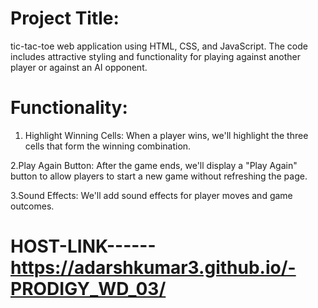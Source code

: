 
# Project Title:

  tic-tac-toe web application using HTML, CSS, and JavaScript. The code includes attractive styling and functionality for playing against another player or against an AI opponent.

  # Functionality:
  
1. Highlight Winning Cells: When a player wins, we'll highlight the three cells that form the winning combination.
   
2.Play Again Button: After the game ends, we'll display a "Play Again" button to allow players to start a new game without refreshing the page.

3.Sound Effects: We'll add sound effects for player moves and game outcomes.

# HOST-LINK------https://adarshkumar3.github.io/-PRODIGY_WD_03/

